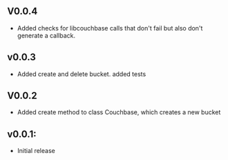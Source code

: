 ## V0.0.4
* Added checks for libcouchbase calls that don't fail but also don't generate a callback.

## v0.0.3
* Added create and delete bucket. added tests

## V0.0.2
* Added create method to class Couchbase, which creates a new bucket

## v0.0.1:
* Initial release
